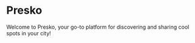 # Presko

Welcome to Presko, your go-to platform for discovering and sharing cool spots in your city!
